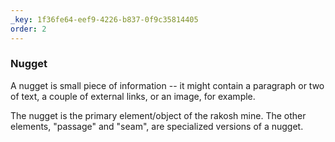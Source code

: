 ```yaml
---
_key: 1f36fe64-eef9-4226-b837-0f9c35814405
order: 2
---
```


### Nugget

A nugget is small piece of information -- it might contain a paragraph or two of text, a couple of external links, or an image, for example.

The nugget is the primary element/object of the rakosh mine. The other elements, "passage" and "seam", are specialized versions of a nugget.
